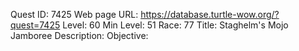 Quest ID: 7425
Web page URL: https://database.turtle-wow.org/?quest=7425
Level: 60
Min Level: 51
Race: 77
Title: Staghelm's Mojo Jamboree
Description: 
Objective: 

